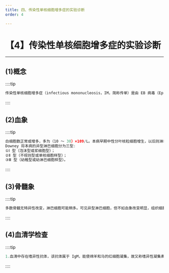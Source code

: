 ```yaml
---
title: 四、传染性单核细胞增多症的实验诊断
order: 4

---
```


# 【4】传染性单核细胞增多症的实验诊断

<kaodian :text="'血液学检验记忆卡'" />

<!-- ###### 第二十六章 其他白细胞疾病及其实验诊断

> 临床血液学检验 -->

<beitiX/>

---

## (1)概念

<son :text="'血液学检验记忆卡'" text1="(1)概念" :textOption="[['掌握','基础知识','相关专业知识'],['掌握','基础知识','相关专业知识'],['掌握','基础知识','相关专业知识']]" />

::::tip

```js
传染性单核细胞增多症（infectious mononucleosis，IM，简称传单）是由 EB 病毒（Epstein-Barr virus，EBV）所引起的一种急性或亚急性淋巴细胞良性增生的传染病，又称腺性热。本病可分为很多的临床类型，常见的有咽炎型、发热型、淋巴结肿大型、肺炎型、肝炎型、胃肠型、皮疹型、脑炎型、心脏型、生殖腺型、伤寒型、疟疾型以及腮腺炎型等。

```

::::

## (2)血象

<son :text="'血液学检验记忆卡'" text1="(2)血象" :textOption="[['熟练掌握','专业知识','专业实践能力'],['熟练掌握','相关专业知识','专业知识'],['熟练掌握','相关专业知识','专业知识']]" />

::::tip

```js
白细胞数正常或增多，多为（10 ～ 30）×109/L。本病早期中性分叶核粒细胞增生，以后则淋巴细胞增多，占 60%～ 97%，并伴有异型淋巴细胞。后者于发病第 4 ～ 5d 开始出现，第 7 ～ 10d 达高峰，多数超过 10%～ 20%。白细胞增多可持续数周或数月。红细胞、血红蛋白和血小板多属正常。
Downey 将本病的异型淋巴细胞分为三型:
①Ⅰ 型（泡沫型或浆细胞型）；
②Ⅱ 型（不规则型或单核细胞样型）；
③Ⅲ 型（幼稚型或幼淋巴细胞样型）。
```

::::

## (3)骨髓象

<son :text="'血液学检验记忆卡'" text1="(3)骨髓象" :textOption="[['掌握','专业知识','专业实践能力'],['掌握','专业知识','专业实践能力'],['掌握','专业知识','专业实践能力']]" />

::::tip

```js
多数骨髓无特异性改变，淋巴细胞可能稍多。可见异型淋巴细胞，但不如血象改变明显，组织细胞可增多。
```

::::

## (4)血清学检查

<son :text="'血液学检验记忆卡'" text1="(4)血清学检查" :textOption="[['熟练掌握','相关专业知识','专业知识'],['熟练掌握','基础知识','相关专业知识'],['熟练掌握','相关专业知识','专业知识']]" />

::::tip

```js
1.血清中存在嗜异性抗体，该抗体属于 IgM，能使绵羊和马的红细胞凝集，故又称嗜异性凝集素。该抗体不被含有 Forssman 抗原组织（例如豚鼠肾、马肾）所吸收，因而与正常人血清中的嗜异性 Forssman 抗体不同。患者嗜异性凝集素阳性反应常在起病后第 1 ～ 2 周出现，第 2 ～ 3 周凝集素滴定度最高，一般能在体内保持 3 ～ 6 个月或更长时间。 2.本病急性期，抗病毒壳抗原 IgM 抗体（anti-VCA-IgM）可首先出现，并很快达高滴定度，以后在数周内消失；而抗病毒壳抗原的 IgG 抗体（anti-VCA-IgG）在发病两周时达到高峰，以后以低水平持续存在终身。 3.抗膜抗体（anti-MA）是病毒的中和抗体，其高峰出现虽然较迟，但以后可持续终身； 4.抗弥漫型早期抗原抗体（anti-EA-D）在本病的急性期有 80%的阳性率； 5.抗 EBV 核抗原的抗体（anti-EBNA）于本病早期出现，并长期存在。
```

::::
